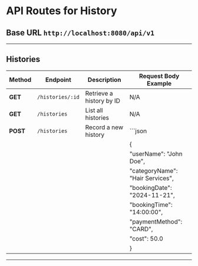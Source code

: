 
# API Routes for History

## Base URL `http://localhost:8080/api/v1`

---

## Histories
| Method   | Endpoint          | Description                         | Request Body Example                          |
|----------|-------------------|-------------------------------------|-----------------------------------------------|
| **GET**  | `/histories/:id`  | Retrieve a history by ID            | N/A                                           |
| **GET**  | `/histories`      | List all histories                  | N/A                                           |
| **POST** | `/histories`      | Record a new history                | ```json                                      |
|          |                   |                                     | {                                             |
|          |                   |                                     |   "userName": "John Doe",                    |
|          |                   |                                     |   "categoryName": "Hair Services",           |
|          |                   |                                     |   "bookingDate": "2024-11-21",               |
|          |                   |                                     |   "bookingTime": "14:00:00",                 |
|          |                   |                                     |   "paymentMethod": "CARD",                   |
|          |                   |                                     |   "cost": 50.0                               |
|          |                   |                                     | }                                             |

---